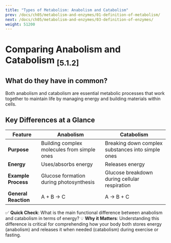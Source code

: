 ```yaml
---
title: "Types of Metabolism: Anabolism and Catabolism"
prev: /docs/ch05/metabolism-and-enzymes/01-definition-of-metabolism/
next: /docs/ch05/metabolism-and-enzymes/03-definition-of-enzymes/
weight: 51200
---
```


# Comparing Anabolism and Catabolism <sub>[5.1.2]</sub>

## What do they have in common?
Both anabolism and catabolism are essential metabolic processes that work together to maintain life by managing energy and building materials within cells.

## Key Differences at a Glance
| Feature                | Anabolism                | Catabolism                  |
| ---------------------- | -------------------------- | ---------------------------- |
| **Purpose** | Building complex molecules from simple ones | Breaking down complex substances into simple ones |
| **Energy** | Uses/absorbs energy | Releases energy |
| **Example Process** | Glucose formation during photosynthesis | Glucose breakdown during cellular respiration |
| **General Reaction** | A + B → C | A → B + C |

✅ **Quick Check**: What is the main functional difference between anabolism and catabolism in terms of energy?
💡 **Why it Matters**: Understanding this difference is critical for comprehending how your body both stores energy (anabolism) and releases it when needed (catabolism) during exercise or fasting.
